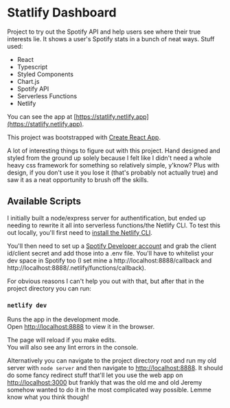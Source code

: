 # Statlify Dashboard

Project to try out the Spotify API and help users see where their true interests lie. It shows a user's Spotify stats in a bunch of neat ways. Stuff used:

- React
- Typescript
- Styled Components
- Chart.js
- Spotify API
- Serverless Functions
- Netlify

You can see the app at [https://statlify.netlify.app](https://statlify.netlify.app).

This project was bootstrapped with [Create React App](https://github.com/facebook/create-react-app).

A lot of interesting things to figure out with this project. Hand designed and styled from the ground up solely because I felt like I didn't need a whole heavy css framework for something so relatively simple, y'know? Plus with design, if you don't use it you lose it (that's probably not actually true) and saw it as a neat opportunity to brush off the skills.

## Available Scripts

I initially built a node/express server for authentification, but ended up needing to rewrite it all into serverless functions/the Netlify CLI. To test this out locally, you'll first need to [install the Netlify CLI](https://docs.netlify.com/cli/get-started/).

You'll then need to set up a [Spotify Developer account](https://developer.spotify.com/) and grab the client id/client secret and add those into a .env file. You'll have to whitelist your dev space in Spotify too (I set mine a http://localhost:8888/callback and http://localhost:8888/.netlify/functions/callback).

For obvious reasons I can't help you out with that, but after that in the project directory you can run:

### `netlify dev`

Runs the app in the development mode.\
Open [http://localhost:8888](http://localhost:8888) to view it in the browser.

The page will reload if you make edits.\
You will also see any lint errors in the console.

Alternatively you can navigate to the project directory root and run my old server with `node server` and then navigate to [http://localhost:8888](http://localhost:8888). It should do some fancy redirect stuff that'll let you use the web app on [http://localhost:3000](http://localhost:3000) but frankly that was the old me and old Jeremy somehow wanted to do it in the most complicated way possible. Lemme know what you think though!
